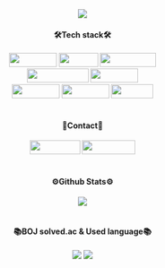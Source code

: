 <div align="center">
  <img src="https://capsule-render.vercel.app/api?type=waving&color=gradient&fontColor=ffffff&height=300&section=header&text=IHYEON%20SEO&fontSize=90&animation=fadeIn"/>
  </br>
  <div>
    <h4>🛠️Tech stack🛠️</h4>
    <img src="https://img.shields.io/badge/Python-3766AB?style=flat-square&logo=Python&logoColor=white" width="85" height="25"/>
    <img src="https://img.shields.io/badge/JAVA-ED8106?style=flat-square&logo=spring&logoColor=black" width="70" height="25"/>
    <img src="https://img.shields.io/badge/JavaScript-F7DF1E?style=flat-square&logo=javascript&logoColor=black" width="100" height="25"/></br>
    <img src="https://img.shields.io/badge/SpringBoot-6DB33F?style=flat-square&logo=springBoot&logoColor=white" width="110" height="25"/>
    <img src="https://img.shields.io/badge/Django-092E20?style=flat-square&logo=Django&logoColor=white" width="85" height="25"/></br>
    <img src="https://img.shields.io/badge/React.js-61DAFB?style=flat-square&logo=React&logoColor=white" width="85" height="25"/>
    <img src="https://img.shields.io/badge/Next.js-000000?style=flat-square&logo=nextdotjs&logoColor=white" width="85" height="25"/>
    <img src="https://img.shields.io/badge/Vue.js-4FC08D?style=flat-square&logo=Vue.js&logoColor=white" width="75" height="25"/>
  </div>
  </br>
  <div>
    <h4>🙂Contact🙂</h4>   
    <a href="https://velog.io/@spacegg/posts"><img src="https://img.shields.io/badge/Tech blog-007A68?style=flat-square&logo=Velog&logoColor=white&link=https://spacegg.tistory.com/" width="90" height="25"/></a>
    <a href="https://www.instagram.com/ssafycial_9reat/"><img src="https://img.shields.io/badge/instagram-E4405F?style=flat-square&logo=Instagram&logoColor=white&link=https://www.instagram.com/ssafycial_9reat/" width="95" height="25"/></a>
  </div>  
  </br>
  <div>
    <h4>⚙Github Stats⚙</h4>   
    <img src="https://github-readme-stats.vercel.app/api?username=I-HYEON&show_icons=true&theme=tokyonight"/>
  </div>
  </br>
  <h4>📚BOJ solved.ac & Used language📚</h4>   
  <span>
      <img src="http://mazassumnida.wtf/api/v2/generate_badge?boj=spacegg13"/>
      <img src="https://github-readme-stats.vercel.app/api/top-langs/?username=I-HYEON&layout=compact&theme=tokyonight"/>
  </span>
</div>
